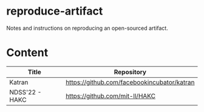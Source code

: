 # reproduce-artifact
Notes and instructions on reproducing an open-sourced artifact.

# Content
| Title | Repository |
| --- | --- |
| Katran | https://github.com/facebookincubator/katran |
| NDSS'22 - HAKC | https://github.com/mit-ll/HAKC |

